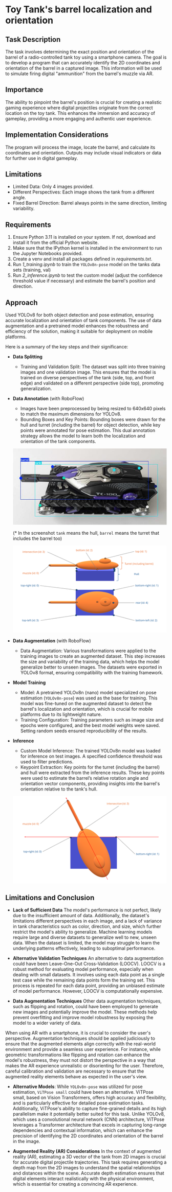 # Toy Tank's barrel localization and orientation

## Task Description

The task involves determining the exact position and orientation of the barrel of a radio-controlled tank toy using a smartphone camera. The goal is to develop a program that can accurately identify the 2D coordinates and orientation of the barrel in a captured image. This information will be used to simulate firing digital "ammunition" from the barrel's muzzle via AR.

## Importance

The ability to pinpoint the barrel's position is crucial for creating a realistic gaming experience where digital projectiles originate from the correct location on the toy tank. This enhances the immersion and accuracy of gameplay, providing a more engaging and authentic user experience.

## Implementation Considerations

The program will process the image, locate the barrel, and calculate its coordinates and orientation. Outputs may include visual indicators or data for further use in digital gameplay.

## Limitations

- Limited Data: Only 4 images provided.
- Different Perspectives: Each image shows the tank from a different angle.
- Fixed Barrel Direction: Barrel always points in the same direction, limiting variability.

## Requirements

1. Ensure Python 3.11 is installed on your system. If not, download and install it from the official Python website.
2. Make sure that the IPython kernel is installed in the environment to run the Jupyter Notebooks provided.
3. Create a venv and install all packages defined in *requirements.txt*.
4. Run *1_training.ipynb* to train the `YOLOv8n-pose` model on the tanks data sets (training, val)
5. Run *2_inference.ipynb* to test the custom model (adjust the confidence threshold value if necessary) and estimate the barrel's position and direction.

## Approach

Used YOLOv8 for both object detection and pose estimation, ensuring accurate localization and orientation of tank components. The use of data augmentation and a pretrained model enhances the robustness and efficiency of the solution, making it suitable for deployment on mobile platforms.

Here is a summary of the key steps and their significance:
- **Data Splitting**

    - Training and Validation Split: The dataset was split into three training images and one validation image. This ensures that the model is trained on diverse perspectives of the tank (side, top, and front edge) and validated on a different perspective (side top), promoting generalization.

- **Data Annotation** (with RoboFlow)
    - Images have been preprocessed by being resized to 640x640 pixels to match the maximum dimensions for YOLOv8.
    - Bounding Boxes and Key Points: Bounding boxes were drawn for the hull and turret (including the barrel) for object detection, while key points were annotated for pose estimation. This dual annotation strategy allows the model to learn both the localization and orientation of the tank components.

    ![BBox Pose Annotation](bbox_pose.png)

  (* In the screenshot `tank` means the hull, `barrel` means the turret that includes the barrel too)

    ![Keypoints](keypoints.png)

- **Data Augmentation** (with RoboFlow)

    - Data Augmentation: Various transformations were applied to the training images to create an augmented dataset. This step increases the size and variability of the training data, which helps the model generalize better to unseen images. The datasets were exported in YOLOv8 format, ensuring compatibility with the training framework.

- **Model Training**

    - Model: A pretrained YOLOv8n (nano) model specialized on pose estimation (`YOLOv8n-pose`) was used as the base for training. This model was fine-tuned on the augmented dataset to detect the barrel's localization and orientation, which is crucial for mobile platforms due to its lightweight nature.
    - Training Configuration: Training parameters such as image size and epochs were configured, and the best model weights were saved. Setting random seeds ensured reproducibility of the results.

- **Inference**

    - Custom Model Inference: The trained YOLOv8n model was loaded for inference on test images. A specified confidence threshold was used to filter predictions.
    - Keypoint Extraction: Key points for the turret (including the barrel) and hull were extracted from the inference results. These key points were used to estimate the barrel’s relative rotation angle and orientation vector components, providing insights into the barrel's orientation relative to the tank's hull.

    ![Rotation angle](rotation_angle.png)

## Limitations and Conclusion

- **Lack of Sufficient Data**
The model's performance is not perfect, likely due to the insufficient amount of data.  Additionally, the dataset's limitations different perspectives in each image, and a lack of variance in tank characteristics such as color, direction, and size, which further restrict the model's ability to generalize. Machine learning models require large and diverse datasets to generalize well to new, unseen data. When the dataset is limited, the model may struggle to learn the underlying patterns effectively, leading to suboptimal performance.

- **Alternative Validation Techniques**
An alternative to data augmentation could have been Leave-One-Out Cross-Validation (LOOCV). LOOCV is a robust method for evaluating model performance, especially when dealing with small datasets. It involves using each data point as a single test case while the remaining data points form the training set. This process is repeated for each data point, providing an unbiased estimate of model performance. However, LOOCV is computationally expensive.

- **Data Augmentation Techniques**
Other data augmentation techniques, such as flipping and rotation, could have been employed to generate new images and potentially improve the model. These methods help prevent overfitting and improve model robustness by exposing the model to a wider variety of data.

When using AR with a smartphone, it is crucial to consider the user's perspective. Augmentation techniques should be applied judiciously to ensure that the augmented elements align correctly with the real-world environment and provide a seamless user experience. For instance, while geometric transformations like flipping and rotation can enhance the model's robustness, they must not distort the perspective in a way that makes the AR experience unrealistic or disorienting for the user. Therefore, careful calibration and validation are necessary to ensure that the augmented reality elements behave as expected in the user's view.

- **Alternative Models**: While `YOLOv8n-pose` was utilized for pose estimation, `ViTPose small` could have been an alternative. ViTPose small, based on Vision Transformers, offers high accuracy and flexibility, and is particularly effective for detailed pose estimation tasks. Additionally, ViTPose's ability to capture fine-grained details and its high parallelism make it potentially better suited for this task. Unlike YOLOv8, which uses a convolutional neural network (CNN) architecture, ViTPose leverages a Transformer architecture that excels in capturing long-range dependencies and contextual information, which can enhance the precision of identifying the 2D coordinates and orientation of the barrel in the image.

* **Augmented Reality (AR) Considerations**
In the context of augmented reality (AR), estimating a 3D vector of the tank from 2D images is crucial for accurate digital projectile trajectories. This task requires generating a depth map from the 2D images to understand the spatial relationships and distances within the scene. Accurate depth estimation ensures that digital elements interact realistically with the physical environment, which is essential for creating a convincing AR experience.